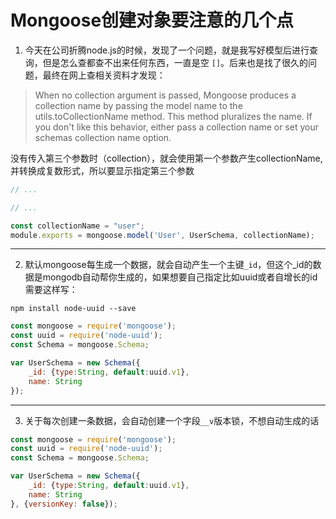 # Mongoose创建对象要注意的几个点
1. 今天在公司折腾node.js的时候，发现了一个问题，就是我写好模型后进行查询，但是怎么查都查不出来任何东西，一直是空 ```[]```。后来也是找了很久的问题，最终在网上查相关资料才发现：
> When no collection argument is passed, Mongoose produces a collection name by passing the model name to the utils.toCollectionName method. This method pluralizes the name. If you don't like this behavior, either pass a collection name or set your schemas collection name option.


没有传入第三个参数时（collection），就会使用第一个参数产生collectionName,并转换成复数形式，所以要显示指定第三个参数
```js
// ...

// ...

const collectionName = "user";
module.exports = mongoose.model('User', UserSchema, collectionName);
```
***
2. 默认mongoose每生成一个数据，就会自动产生一个主键```_id```，但这个_id的数据是mongodb自动帮你生成的，如果想要自己指定比如uuid或者自增长的id需要这样写：
```
npm install node-uuid --save
```
```js
const mongoose = require('mongoose');
const uuid = require('node-uuid');
const Schema = mongoose.Schema;

var UserSchema = new Schema({
    _id: {type:String, default:uuid.v1},
    name: String
});
```
***
3. 关于每次创建一条数据，会自动创建一个字段```__v```版本锁，不想自动生成的话
```js
const mongoose = require('mongoose');
const uuid = require('node-uuid');
const Schema = mongoose.Schema;

var UserSchema = new Schema({
    _id: {type:String, default:uuid.v1},
    name: String
}, {versionKey: false});
```
